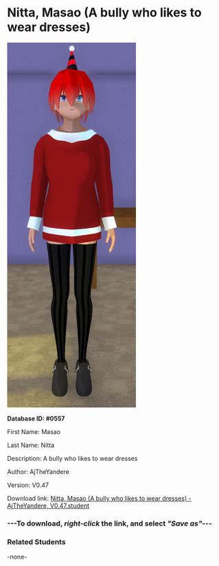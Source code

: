 # Nitta, Masao (A bully who likes to wear dresses)

<img src="Files/Nitta, Masao (A bully who likes to wear dresses).png" title="Nitta, Masao (A bully who likes to wear dresses) - AjTheYandere, V0.47">

**Database ID: #0557**

First Name: Masao

Last Name: Nitta

Description: A bully who likes to wear dresses

Author: AjTheYandere

Version: V0.47

Download link: <a href="https://raw.githubusercontent.com/Arbiter1223/Daigaku-Gurashi-Custom-Students/master/Students/Files/Nitta%2C%20Masao%20(A%20bully%20who%20likes%20to%20wear%20dresses)%20-%20AjTheYandere%2C%20V0.47.student">Nitta, Masao (A bully who likes to wear dresses) - AjTheYandere, V0.47.student</a>

### ---**To download, _right-click_ the link, and select _"Save as"_**---

### Related Students

-none-
